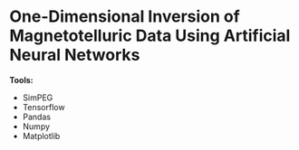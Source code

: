# One-Dimensional Inversion of Magnetotelluric Data Using Artificial Neural Networks

**Tools:**

* SimPEG
* Tensorflow
* Pandas
* Numpy
* Matplotlib
